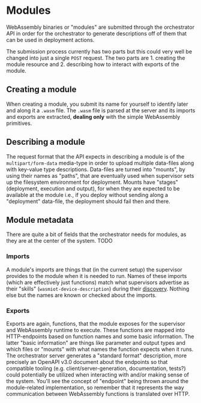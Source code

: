 # Modules

WebAssembly binaries or "modules" are submitted through the orchestrator API
in order for the orchestrator to generate descriptions off of them that can be
used in deployment actions.

The submission process currently has two parts but this could very well be changed into
just a single `POST` request. The two parts are 1. creating the module resource
and 2. describing how to interact with exports of the module.

## Creating a module
When creating a module, you submit its name for yourself to identify later and
along it a `.wasm` file. The `.wasm` file is parsed at the server and its
imports and exports are extracted, __dealing only__ with the simple WebAssembly
primitives.

## Describing a module
The request format that the API expects in describing a module is of the
`multipart/form-data` media-type in order to upload multiple data-files along
with key-value type descriptions. Data-files are turned into "mounts", by
using their names as "paths", that are eventually used when supervisor sets up
the filesystem environment for deployment. Mounts have "stages" (deployment,
execution and output), for when they are expected to be available at the module
i.e., if you deploy without sending along a "deployment" data-file, the
deployment should fail then and there.

## Module metadata
There are quite a bit of fields that the orchestrator needs for modules, as
they are at the center of the system. TODO

### Imports
A module's imports are things that (in the current setup) the supervisor
provides to the module when it is needed to run. Names of these imports (which
are effectively just functions) match what supervisors advertise as their
"skills" (`wasmiot-device-description`) during their [discovery](docs/discovery.md). Nothing else but the names
are known or checked about the imports.

### Exports
Exports are again, functions, that the module exposes for the supervisor and
WebAssembly runtime to execute. These functions are mapped into HTTP-endpoints
based on function names and some basic information. The latter "basic information"
are things like parameter and output types and which files or "mounts" with
what names the function expects when it runs. The orchestrator server generates 
a "standard format" description, more precisely an OpenAPI v3.0 document about
the endpoints so that compatible tooling (e.g. client/server-generation,
documentation, tests?) could potentially be utilized when interacting with and/or making sense of the
system. You'll see the concept of "endpoint" being thrown around the
module-related implementation, so remember that it represents the way
communication between WebAssembly functions is translated over HTTP.
